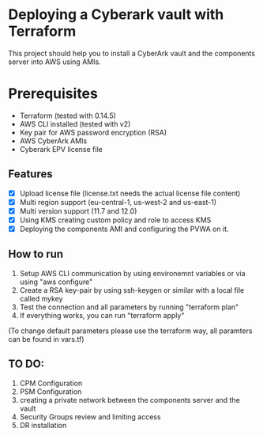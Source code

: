 # Deploying a Cyberark vault with Terraform 

This project should help you to install a CyberArk vault and the components server into AWS using AMIs.

# Prerequisites
* Terraform (tested with 0.14.5)
* AWS CLI installed (tested with v2)
* Key pair for AWS password encryption (RSA)
* AWS CyberArk AMIs
* Cyberark EPV license file

## Features
- [x] Upload license file (license.txt needs the actual license file content)
- [x] Multi region support (eu-central-1, us-west-2 and us-east-1)
- [x] Multi version support (11.7 and 12.0)
- [x] Using KMS creating custom policy and role to access KMS
- [x] Deploying the components AMI and configuring the PVWA on it.

## How to run
1. Setup AWS CLI communication by using environemnt variables or via using "aws configure"
2. Create a RSA key-pair by using ssh-keygen or similar with a local file called mykey
3. Test the connection and all parameters by running "terraform plan"
4. If everything works, you can run "terraform apply"

(To change default parameters please use the terraform way, all paramters can be found in vars.tf)

## TO DO:
1. CPM Configuration
2. PSM Configuration
3. creating a private network between the components server and the vault
4. Security Groups review and limiting access 
5. DR installation
